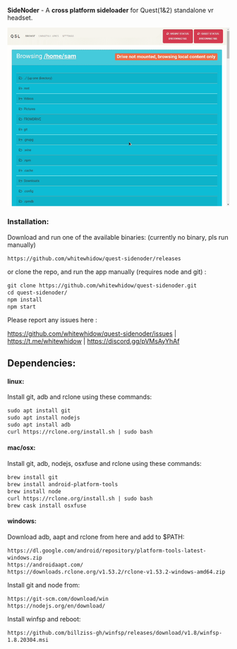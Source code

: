 **SideNoder** - A **cross platform sideloader** for Quest(1&2) standalone vr headset.

![screen](.github/screen.gif)
### Installation:
Download and run one of the available binaries: (currently no binary, pls run manually)
```
https://github.com/whitewhidow/quest-sidenoder/releases
```
or clone the repo, and run the app manually (requires node and git) :
```
git clone https://github.com/whitewhidow/quest-sidenoder.git
cd quest-sidenoder/
npm install
npm start
```
Please report any issues here :

https://github.com/whitewhidow/quest-sidenoder/issues | https://t.me/whitewhidow | https://discord.gg/pVMsAyYhAf

## Dependencies:



#### linux:
Install git, adb and rclone using these commands:
```
sudo apt install git
sudo apt install nodejs
sudo apt install adb
curl https://rclone.org/install.sh | sudo bash
```



#### mac/osx:
Install git, adb, nodejs, osxfuse and rclone using these commands:
```
brew install git
brew install android-platform-tools
brew install node
curl https://rclone.org/install.sh | sudo bash
brew cask install osxfuse
```




#### windows:
Download adb, aapt and rclone from here and add to $PATH:
```
https://dl.google.com/android/repository/platform-tools-latest-windows.zip
https://androidaapt.com/
https://downloads.rclone.org/v1.53.2/rclone-v1.53.2-windows-amd64.zip
```
Install git and node from:
```
https://git-scm.com/download/win
https://nodejs.org/en/download/
```
Install winfsp and reboot:
```
https://github.com/billziss-gh/winfsp/releases/download/v1.8/winfsp-1.8.20304.msi
```



<!--
https://stackoverflow.com/a/44272417/1501189
https://www.xda-developers.com/adb-fastboot-any-directory-windows-linux/

adb (install globally)
https://dl.google.com/android/repository/platform-tools-latest-windows.zip

rclone (install globally)
https://downloads.rclone.org/v1.53.2/rclone-v1.53.2-windows-386.zip
https://downloads.rclone.org/v1.53.2/rclone-v1.53.2-windows-amd64.zip

winfsp (reboot)
https://github.com/billziss-gh/winfsp/releases/download/v1.8/winfsp-1.8.20304.msi

-->

